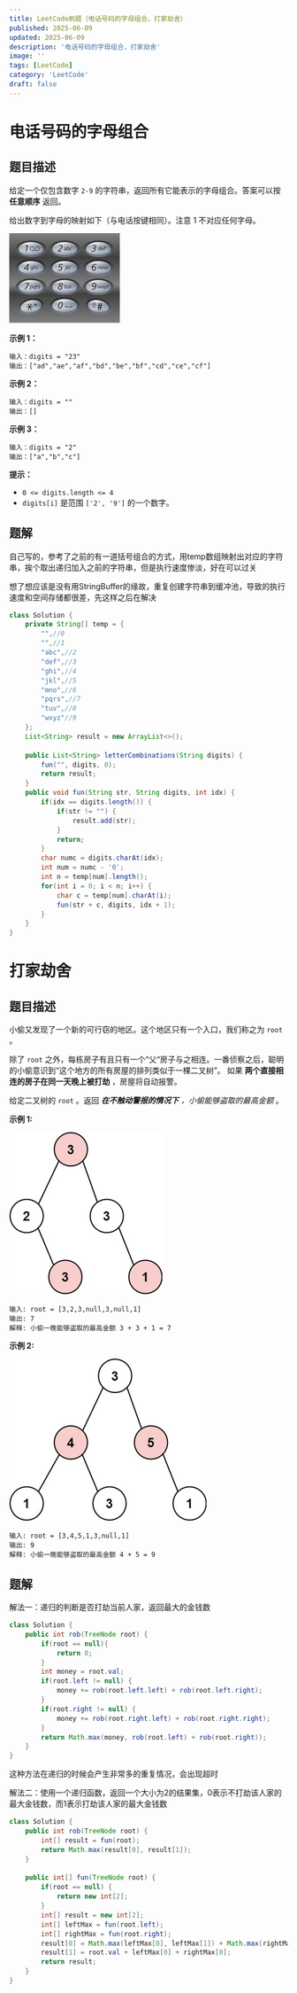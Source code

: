 ```yaml
---
title: LeetCode刷题（电话号码的字母组合，打家劫舍）
published: 2025-06-09
updated: 2025-06-09
description: '电话号码的字母组合，打家劫舍'
image: ''
tags: [LeetCode]
category: 'LeetCode'
draft: false 
---
```


# 电话号码的字母组合

## 题目描述

给定一个仅包含数字 `2-9` 的字符串，返回所有它能表示的字母组合。答案可以按 **任意顺序** 返回。

给出数字到字母的映射如下（与电话按键相同）。注意 1 不对应任何字母。

![184](../images/184.png)

**示例 1：**

```
输入：digits = "23"
输出：["ad","ae","af","bd","be","bf","cd","ce","cf"]
```

**示例 2：**

```
输入：digits = ""
输出：[]
```

**示例 3：**

```
输入：digits = "2"
输出：["a","b","c"]
```

**提示：**

- `0 <= digits.length <= 4`
- `digits[i]` 是范围 `['2', '9']` 的一个数字。



## 题解

自己写的，参考了之前的有一道括号组合的方式，用temp数组映射出对应的字符串，挨个取出递归加入之前的字符串，但是执行速度惨淡，好在可以过关

想了想应该是没有用StringBuffer的缘故，重复创建字符串到缓冲池，导致的执行速度和空间存储都很差，先这样之后在解决

```java
class Solution {
    private String[] temp = {
        "",//0
        "",//1
        "abc",//2
        "def",//3
        "ghi",//4
        "jkl",//5
        "mno",//6
        "pqrs",//7
        "tuv",//8
        "wxyz"//9
    };
    List<String> result = new ArrayList<>();

    public List<String> letterCombinations(String digits) {
        fun("", digits, 0);
        return result;
    }
    public void fun(String str, String digits, int idx) {
        if(idx == digits.length()) {
            if(str != "") {
                result.add(str);
            }
            return;
        }
        char numc = digits.charAt(idx);
        int num = numc - '0';
        int n = temp[num].length();
        for(int i = 0; i < n; i++) {
            char c = temp[num].charAt(i);
            fun(str + c, digits, idx + 1);
        }
    }
}
```



# 打家劫舍

## 题目描述

小偷又发现了一个新的可行窃的地区。这个地区只有一个入口，我们称之为 `root` 。

除了 `root` 之外，每栋房子有且只有一个“父“房子与之相连。一番侦察之后，聪明的小偷意识到“这个地方的所有房屋的排列类似于一棵二叉树”。 如果 **两个直接相连的房子在同一天晚上被打劫** ，房屋将自动报警。

给定二叉树的 `root` 。返回 ***在不触动警报的情况下** ，小偷能够盗取的最高金额* 。

 

**示例 1:**

![185](../images/185.jpg)

```
输入: root = [3,2,3,null,3,null,1]
输出: 7 
解释: 小偷一晚能够盗取的最高金额 3 + 3 + 1 = 7
```

**示例 2:**

![186](../images/186.jpg)

```
输入: root = [3,4,5,1,3,null,1]
输出: 9
解释: 小偷一晚能够盗取的最高金额 4 + 5 = 9
```

## 题解

解法一：递归的判断是否打劫当前人家，返回最大的金钱数

```java
class Solution {
    public int rob(TreeNode root) {
        if(root == null){
            return 0;
        }
        int money = root.val;
        if(root.left != null) {
            money += rob(root.left.left) + rob(root.left.right);
        }
        if(root.right != null) {
            money += rob(root.right.left) + rob(root.right.right);
        }
        return Math.max(money, rob(root.left) + rob(root.right));
    }
}
```

这种方法在递归的时候会产生非常多的重复情况，会出现超时

解法二：使用一个递归函数，返回一个大小为2的结果集，0表示不打劫该人家的最大金钱数，而1表示打劫该人家的最大金钱数

```java
class Solution {
    public int rob(TreeNode root) {
        int[] result = fun(root);
        return Math.max(result[0], result[1]);
    }

    public int[] fun(TreeNode root) {
        if(root == null) {
            return new int[2];
        }
        int[] result = new int[2];
        int[] leftMax = fun(root.left);
        int[] rightMax = fun(root.right);
        result[0] = Math.max(leftMax[0], leftMax[1]) + Math.max(rightMax[0], rightMax[1]);
        result[1] = root.val + leftMax[0] + rightMax[0];
        return result;
    }
}
```

